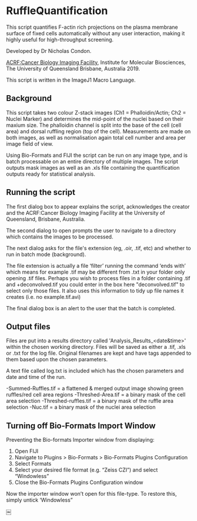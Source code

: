 # RuffleQuantification

This script quantifies F-actin rich projections on the plasma membrane surface of fixed cells automatically without any user interaction, making it highly useful for high-throughput screening.



Developed by Dr Nicholas Condon.

[ACRF:Cancer Biology Imaging Facility](https://imb.uq.edu.au/microscopy), 
Institute for Molecular Biosciences, The University of Queensland
Brisbane, Australia 2019.

This script is written in the ImageJ1 Macro Language.


Background
-----

This script takes two colour Z-stack images (Ch1 = Phalloidin/Actin; Ch2 = Nuclei Marker) and determines the mid-point of the nuclei based on their maxium size. The phalloidin channel is split into the base of the cell (cell area) and dorsal ruffling region (top of the cell). Measurements are made on both images, as well as normalisation again total cell number and area per image field of view.

Using Bio-Formats and FIJI the script can be run on any image type, and is batch processable on an entire directory of multiple images. The script outputs mask images as well as an .xls file containing the quantification outputs ready for statistical analysis.


Running the script
-----
The first dialog box to appear explains the script, acknowledges the creator and the ACRF:Cancer Biology Imaging Facility at the University of Queensland, Brisbane, Australia.

The second dialog to open prompts the user to navigate to a directory which contains the images to be processed.

The next dialog asks for the file's extension (eg, .oir, .tif, etc) and whether to run in batch mode (background).

The file extension is actually a file ‘filter’ running the command ‘ends with’ which means for example .tif may be different from .txt in your folder only opening .tif files. Perhaps you wish to process files in a folder containing <Filename>.tif and <filename>+deconvolved.tif you could enter in the box here "deconvolved.tif" to select only those files. It also uses this information to tidy up file names it creates (i.e. no example.tif.avi)

The final dialog box is an alert to the user that the batch is completed. 


Output files
-----
Files are put into a results directory called 'Analysis_Results_<date&time>' within the chosen working directory. Files will be saved as either a .tif, .xls or .txt for the log file. Original filenames are kept and have tags appended to them based upon the chosen parameters.

A text file called log.txt is included which has the chosen parameters and date and time of the run.

<filename>-Summed-Ruffles.tif   = a flattened & merged output image showing green ruffles/red cell area regions
<filename>-Threshed-Area.tif    = a binary mask of the cell area selection
<filename>-Threshed-ruffles.tif = a binary mask of the ruffle area selection
<filename>-Nuc.tif              = a binary mask of the nuclei area selection


Turning off Bio-Formats Import Window
-----
Preventing the Bio-formats Importer window from displaying:
1. Open FIJI
2. Navigate to Plugins > Bio-Formats > Bio-Formats Plugins Configuration
3. Select Formats
4. Select your desired file format (e.g. “Zeiss CZI”) and select “Windowless”
5. Close the Bio-Formats Plugins Configuration window

Now the importer window won’t open for this file-type. To restore this, simply untick ‘Windowless”

￼
